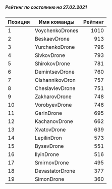 ##### Рейтинг по состоянию на 27.02.2021

Позиция|Имя команды|Рейтинг
---|---|---:
1|VoychenkoDrones|1010
2|BeskaevDrone|913
3|YurchenkoDrone|796
4|SivkovDrone|793
5|ShirokovDrone|781
6|DemintsevDrone|760
7|OlshannikovDron|757
8|CheslavlevDrone|751
9|ZakharovDrone|748
10|VorobyevDrone|746
11|GarinDrone|695
12|KachanovDrone|662
13|XvatovDrone|639
14|LepilinDron|573
15|BysevDrone|551
16|IlyinDrone|516
17|SmirnovDrone|495
18|DevastatorDrone|377
19|SimonDrone|360
